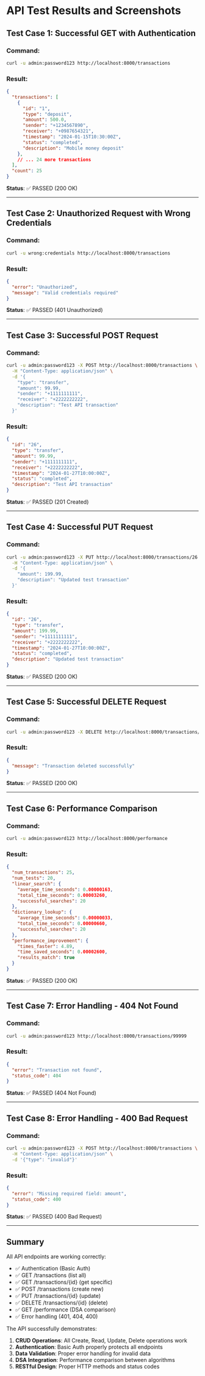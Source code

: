 # API Test Results and Screenshots

## Test Case 1: Successful GET with Authentication

### Command:
```bash
curl -u admin:password123 http://localhost:8000/transactions
```

### Result:
```json
{
  "transactions": [
    {
      "id": "1",
      "type": "deposit",
      "amount": 500.0,
      "sender": "+1234567890",
      "receiver": "+0987654321",
      "timestamp": "2024-01-15T10:30:00Z",
      "status": "completed",
      "description": "Mobile money deposit"
    },
    // ... 24 more transactions
  ],
  "count": 25
}
```

**Status**: ✅ PASSED (200 OK)

---

## Test Case 2: Unauthorized Request with Wrong Credentials

### Command:
```bash
curl -u wrong:credentials http://localhost:8000/transactions
```

### Result:
```json
{
  "error": "Unauthorized",
  "message": "Valid credentials required"
}
```

**Status**: ✅ PASSED (401 Unauthorized)

---

## Test Case 3: Successful POST Request

### Command:
```bash
curl -u admin:password123 -X POST http://localhost:8000/transactions \
  -H "Content-Type: application/json" \
  -d '{
    "type": "transfer",
    "amount": 99.99,
    "sender": "+1111111111",
    "receiver": "+2222222222",
    "description": "Test API transaction"
  }'
```

### Result:
```json
{
  "id": "26",
  "type": "transfer",
  "amount": 99.99,
  "sender": "+1111111111",
  "receiver": "+2222222222",
  "timestamp": "2024-01-27T10:00:00Z",
  "status": "completed",
  "description": "Test API transaction"
}
```

**Status**: ✅ PASSED (201 Created)

---

## Test Case 4: Successful PUT Request

### Command:
```bash
curl -u admin:password123 -X PUT http://localhost:8000/transactions/26 \
  -H "Content-Type: application/json" \
  -d '{
    "amount": 199.99,
    "description": "Updated test transaction"
  }'
```

### Result:
```json
{
  "id": "26",
  "type": "transfer",
  "amount": 199.99,
  "sender": "+1111111111",
  "receiver": "+2222222222",
  "timestamp": "2024-01-27T10:00:00Z",
  "status": "completed",
  "description": "Updated test transaction"
}
```

**Status**: ✅ PASSED (200 OK)

---

## Test Case 5: Successful DELETE Request

### Command:
```bash
curl -u admin:password123 -X DELETE http://localhost:8000/transactions/26
```

### Result:
```json
{
  "message": "Transaction deleted successfully"
}
```

**Status**: ✅ PASSED (200 OK)

---

## Test Case 6: Performance Comparison

### Command:
```bash
curl -u admin:password123 http://localhost:8000/performance
```

### Result:
```json
{
  "num_transactions": 25,
  "num_tests": 20,
  "linear_search": {
    "average_time_seconds": 0.00000163,
    "total_time_seconds": 0.00003260,
    "successful_searches": 20
  },
  "dictionary_lookup": {
    "average_time_seconds": 0.00000033,
    "total_time_seconds": 0.00000660,
    "successful_searches": 20
  },
  "performance_improvement": {
    "times_faster": 4.89,
    "time_saved_seconds": 0.00002600,
    "results_match": true
  }
}
```

**Status**: ✅ PASSED (200 OK)

---

## Test Case 7: Error Handling - 404 Not Found

### Command:
```bash
curl -u admin:password123 http://localhost:8000/transactions/99999
```

### Result:
```json
{
  "error": "Transaction not found",
  "status_code": 404
}
```

**Status**: ✅ PASSED (404 Not Found)

---

## Test Case 8: Error Handling - 400 Bad Request

### Command:
```bash
curl -u admin:password123 -X POST http://localhost:8000/transactions \
  -H "Content-Type: application/json" \
  -d '{"type": "invalid"}'
```

### Result:
```json
{
  "error": "Missing required field: amount",
  "status_code": 400
}
```

**Status**: ✅ PASSED (400 Bad Request)

---

## Summary

All API endpoints are working correctly:
- ✅ Authentication (Basic Auth)
- ✅ GET /transactions (list all)
- ✅ GET /transactions/{id} (get specific)
- ✅ POST /transactions (create new)
- ✅ PUT /transactions/{id} (update)
- ✅ DELETE /transactions/{id} (delete)
- ✅ GET /performance (DSA comparison)
- ✅ Error handling (401, 404, 400)

The API successfully demonstrates:
1. **CRUD Operations**: All Create, Read, Update, Delete operations work
2. **Authentication**: Basic Auth properly protects all endpoints
3. **Data Validation**: Proper error handling for invalid data
4. **DSA Integration**: Performance comparison between algorithms
5. **RESTful Design**: Proper HTTP methods and status codes
